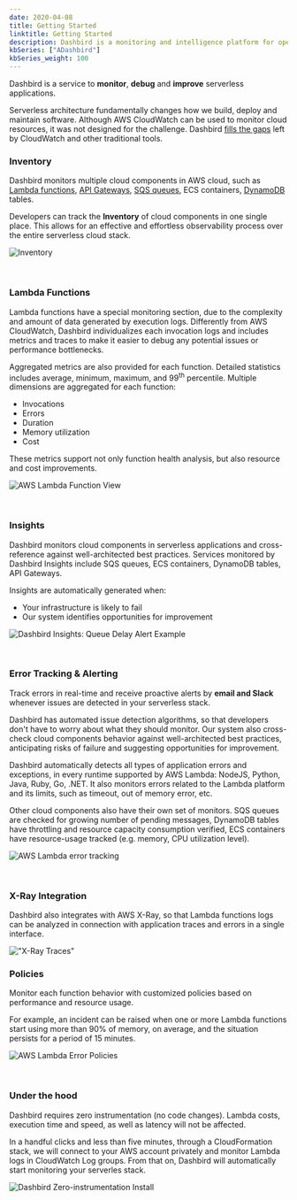 ```yaml
---
date: 2020-04-08
title: Getting Started
linktitle: Getting Started
description: Dashbird is a monitoring and intelligence platform for operating serverless applications on AWS
kbSeries: ["ADashbird"]
kbSeries_weight: 100
---
```


Dashbird is a service to **monitor**, **debug** and **improve** serverless applications.

Serverless architecture fundamentally changes how we build, deploy and maintain software. Although AWS CloudWatch can be used to monitor cloud resources, it was not designed for the challenge. Dashbird [fills the gaps](https://dashbird.io/blog/dashbird-vs-aws-cloudwatch/?utm_source=dashbird-documentation&utm_medium=documentation-page&utm_campaign=documentation&utm_content=dashbird-getting-started) left by CloudWatch and other traditional tools.

### Inventory

Dashbird monitors multiple cloud components in AWS cloud, such as [Lambda functions](https://dashbird.io/knowledge-base/aws-lambda/introduction-to-aws-lambda/?utm_source=dashbird-documentation&utm_medium=documentation-page&utm_campaign=documentation&utm_content=dashbird-getting-started), [API Gateways](https://dashbird.io/knowledge-base/api-gateway/what-is-an-api-gateway/?utm_source=dashbird-documentation&utm_medium=documentation-page&utm_campaign=documentation&utm_content=dashbird-getting-started), [SQS queues](https://dashbird.io/knowledge-base/sqs/intro-to-sqs-queue-service/?utm_source=dashbird-documentation&utm_medium=documentation-page&utm_campaign=documentation&utm_content=dashbird-getting-started), ECS containers, [DynamoDB](https://dashbird.io/knowledge-base/dynamodb/overview-and-main-concepts/?utm_source=dashbird-documentation&utm_medium=documentation-page&utm_campaign=documentation&utm_content=dashbird-getting-started) tables.

Developers can track the **Inventory** of cloud components in one single place. This allows for an effective and effortless observability process over the entire serverless cloud stack.

![Inventory](/images/docs/dashbird/getting-started/inventory.png "Inventory of Cloud Components")

<br>

### Lambda Functions

Lambda functions have a special monitoring section, due to the complexity and amount of data generated by execution logs. Differently from AWS CloudWatch, Dashbird individualizes each invocation logs and includes metrics and traces to make it easier to debug any potential issues or performance bottlenecks.

Aggregated metrics are also provided for each function. Detailed statistics includes average, minimum, maximum, and 99<sup>th</sup> percentile. Multiple dimensions are aggregated for each function:

* Invocations
* Errors
* Duration
* Memory utilization
* Cost

These metrics support not only function health analysis, but also resource and cost improvements.

![AWS Lambda Function View](/images/docs/dashbird/getting-started/aws-lambda-function-view.png "AWS Lambda Function View")

<br>


### Insights

Dashbird monitors cloud components in serverless applications and cross-reference against well-architected best practices. Services monitored by Dashbird Insights include SQS queues, ECS containers, DynamoDB tables, API Gateways.

Insights are automatically generated when:

* Your infrastructure is likely to fail
* Our system identifies opportunities for improvement

![Dashbird Insights: Queue Delay Alert Example](/images/docs/dashbird/getting-started/insights.png "Dashbird Insights: Queue Delay Alert Example")

<br>

### Error Tracking & Alerting

Track errors in real-time and receive proactive alerts by **email and Slack** whenever issues are detected in your serverless stack.

Dashbird has automated issue detection algorithms, so that developers don't have to worry about what they should monitor. Our system also cross-check cloud components behavior against well-architected best practices, anticipating risks of failure and suggesting opportunities for improvement.

Dashbird automatically detects all types of application errors and exceptions, in every runtime supported by AWS Lambda: NodeJS, Python, Java, Ruby, Go, .NET. It also monitors errors related to the Lambda platform and its limits, such as timeout, out of memory error, etc.

Other cloud components also have their own set of monitors. SQS queues are checked for growing number of pending messages, DynamoDB tables have throttling and resource capacity consumption verified, ECS containers have resource-usage tracked (e.g. memory, CPU utilization level).

![AWS Lambda error tracking](/images/docs/dashbird/getting-started/lambda-error-tracking.png "AWS Lambda Error Tracking")

<br>

### X-Ray Integration

Dashbird also integrates with AWS X-Ray, so that Lambda functions logs can be analyzed in connection with application traces and errors in a single interface.

!["X-Ray Traces"](/images/docs/x-ray-traces.png "X-Ray Traces")

### Policies

Monitor each function behavior with customized policies based on performance and resource usage.

For example, an incident can be raised when one or more Lambda functions start using more than 90% of memory, on average, and the situation persists for a period of 15 minutes.

![AWS Lambda Error Policies](/images/docs/dashbird/getting-started/aws-lambda-error-policies.png "AWS Lambda Error Policies")

<br>

### Under the hood

Dashbird requires zero instrumentation (no code changes). Lambda costs, execution time and speed, as well as latency will not be affected.

In a handful clicks and less than five minutes, through a CloudFormation stack, we will connect to your AWS account privately and monitor Lambda logs in CloudWatch Log groups. From that on, Dashbird will automatically start monitoring your serverles stack.

![Dashbird Zero-instrumentation Install](/images/docs/dashbird/getting-started/dashbird-install.png "Dashbird Zero-intrumentation install")

<br>
